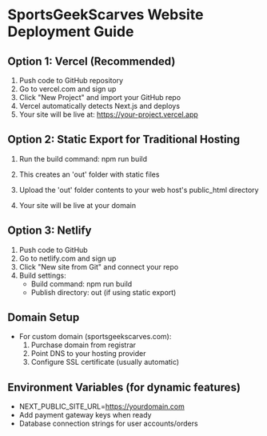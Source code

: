 # SportsGeekScarves Website Deployment Guide

## Option 1: Vercel (Recommended)
1. Push code to GitHub repository
2. Go to vercel.com and sign up
3. Click "New Project" and import your GitHub repo
4. Vercel automatically detects Next.js and deploys
5. Your site will be live at: https://your-project.vercel.app

## Option 2: Static Export for Traditional Hosting
1. Run the build command:
   npm run build

2. This creates an 'out' folder with static files
3. Upload the 'out' folder contents to your web host's public_html directory
4. Your site will be live at your domain

## Option 3: Netlify
1. Push code to GitHub
2. Go to netlify.com and sign up
3. Click "New site from Git" and connect your repo
4. Build settings:
   - Build command: npm run build
   - Publish directory: out (if using static export)

## Domain Setup
- For custom domain (sportsgeekscarves.com):
  1. Purchase domain from registrar
  2. Point DNS to your hosting provider
  3. Configure SSL certificate (usually automatic)

## Environment Variables (for dynamic features)
- NEXT_PUBLIC_SITE_URL=https://yourdomain.com
- Add payment gateway keys when ready
- Database connection strings for user accounts/orders
